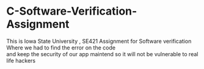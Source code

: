 # C-Software-Verification-Assignment
This is Iowa State University , SE421 Assignment for Software verification Where we had to find the error on the code <br />
and keep the security of our app maintend so it will not be vulnerable to real life hackers

